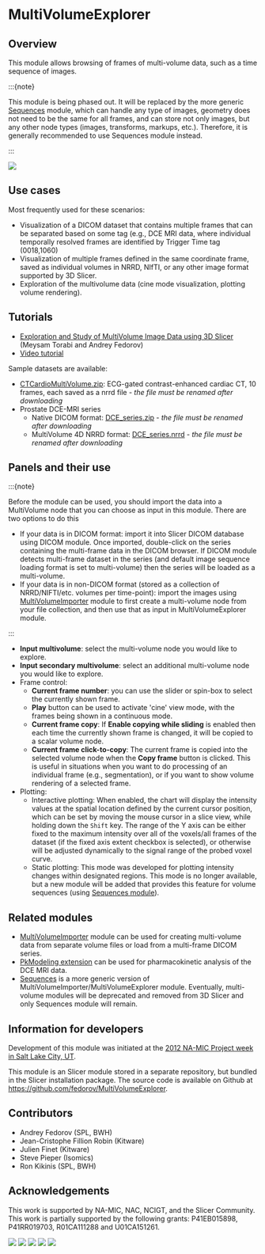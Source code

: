 # MultiVolumeExplorer

## Overview

This module allows browsing of frames of multi-volume data, such as a time sequence of images.

:::{note}

This module is being phased out. It will be replaced by the more generic [Sequences](sequences.md) module, which can handle any type of images, geometry does not need to be the same for all frames, and can store not only images, but any other node types (images, transforms, markups, etc.). Therefore, it is generally recommended to use Sequences module instead.

:::

![](https://github.com/Slicer/Slicer/releases/download/docs-resources/module_multivolumeexplorer.png)

## Use cases

Most frequently used for these scenarios:
- Visualization of a DICOM dataset that contains multiple frames that can be separated based on some tag (e.g., DCE MRI data, where individual temporally resolved frames are identified by Trigger Time tag (0018,1060)
- Visualization of multiple frames defined in the same coordinate frame, saved as individual volumes in NRRD, NIfTI, or any other image format supported by 3D Slicer.
- Exploration of the multivolume data (cine mode visualization, plotting volume rendering).

## Tutorials

- [Exploration and Study of MultiVolume Image Data using 3D Slicer](http://www.slicer.org/w/img_auth.php/8/8d/MultiVolumeExplorer_Meysam_SNR-April2013-v4.pdf) (Meysam Torabi and Andrey Fedorov)
- [Video tutorial](http://youtu.be/zqZIx77Z4VI)

Sample datasets are available:
- [CTCardioMultiVolume.zip](https://github.com/Slicer/SlicerDataStore/releases/download/SHA256/db316acece8767d581dcd0ec068b1f61c289d8843b932a7eecf0ef724926e3da): ECG-gated contrast-enhanced cardiac CT, 10 frames, each saved as a nrrd file - *the file must be renamed after downloading*
- Prostate DCE-MRI series
  - Native DICOM format: [DCE_series.zip](https://github.com/Slicer/SlicerDataStore/releases/download/SHA256/7f8b8cdfb5e925a42ba4a59b294213147594d39fd3b75745145cb85fdb408f50) - *the file must be renamed after downloading*
  - MultiVolume 4D NRRD format: [DCE_series.nrrd](https://github.com/Slicer/SlicerDataStore/releases/download/SHA256/ec7f72801ebdf5ae140f59670e0e38cd1e845767c5d6ffdf9ae65e2b8f06731f) - *the file must be renamed after downloading*

## Panels and their use

:::{note}

Before the module can be used, you should import the data into a MultiVolume node that you can choose as input in this module. There are two options to do this
  - If your data is in DICOM format: import it into Slicer DICOM database using DICOM module. Once imported, double-click on the series containing the multi-frame data in the DICOM browser. If DICOM module detects multi-frame dataset in the series (and default image sequence loading format is set to multi-volume) then the series will be loaded as a multi-volume.
  - If your data is in non-DICOM format (stored as a collection of NRRD/NIFTI/etc. volumes per time-point): import the images using [MultiVolumeImporter](multivolumeimporter.md) module to first create a multi-volume node from your file collection, and then use that as input in MultiVolumeExplorer module.

:::

- **Input multivolume**: select the multi-volume node you would like to explore.
- **Input secondary multivolume**: select an additional multi-volume node you would like to explore.
- Frame control:
  - **Current frame number**: you can use the slider or spin-box to select the currently shown frame.
  - **Play** button can be used to activate 'cine' view mode, with the frames being shown in a continuous mode.
  - **Current frame copy**: If **Enable copying while sliding** is enabled then each time the currently shown frame is changed, it will be copied to a scalar volume node.
  - **Current frame click-to-copy**: The current frame is copied into the selected volume node when the **Copy frame** button is clicked. This is useful in situations when you want to do processing of an individual frame (e.g., segmentation), or if you want to show volume rendering of a selected frame.
- Plotting:
  - Interactive plotting: When enabled, the chart will display the intensity values at the spatial location defined by the current cursor position, which can be set by moving the mouse cursor in a slice view, while holding down the `Shift` key. The range of the Y axis can be either fixed to the maximum intensity over all of the voxels/all frames of the dataset (if the fixed axis extent checkbox is selected), or otherwise will be adjusted dynamically to the signal range of the probed voxel curve.
  - Static plotting: This mode was developed for plotting intensity changes within designated regions. This mode is no longer available, but a new module will be added that provides this feature for volume sequences (using [Sequences module](sequences.md)).

## Related modules

- [MultiVolumeImporter](multivolumeimporter.md) module can be used for creating multi-volume data from separate volume files or load from a multi-frame DICOM series.
- [PkModeling extension](http://qiicr.org/tool/PkModeling/) can be used for pharmacokinetic analysis of the DCE MRI data.
- [Sequences](sequences.md) is a more generic version of MultiVolumeImporter/MultiVolumeExplorer module. Eventually, multi-volume modules will be deprecated and removed from 3D Slicer and only Sequences module will remain.

## Information for developers

Development of this module was initiated at the [2012 NA-MIC Project week in Salt Lake City, UT](https://www.na-mic.org/wiki/2012_Project_Week:4DImageSlicer4).

This module is an Slicer module stored in a separate repository, but bundled in the Slicer installation package. The source code is available on Github at <https://github.com/fedorov/MultiVolumeExplorer>.

## Contributors

- Andrey Fedorov (SPL, BWH)
- Jean-Cristophe Fillion Robin (Kitware)
- Julien Finet (Kitware)
- Steve Pieper (Isomics)
- Ron Kikinis (SPL, BWH)

## Acknowledgements

This work is supported by NA-MIC, NAC, NCIGT, and the Slicer Community. This work is partially supported by the following grants: P41EB015898, P41RR019703, R01CA111288 and U01CA151261.

![](https://github.com/Slicer/Slicer/releases/download/docs-resources/logo_ncigt.png)
![](https://github.com/Slicer/Slicer/releases/download/docs-resources/logo_namic.png)
![](https://github.com/Slicer/Slicer/releases/download/docs-resources/logo_spl.png)
![](https://github.com/Slicer/Slicer/releases/download/docs-resources/logo_kitware.png)
![](https://github.com/Slicer/Slicer/releases/download/docs-resources/logo_nac.png)
